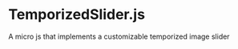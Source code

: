 TemporizedSlider.js
===================

A micro js that implements a customizable temporized image slider